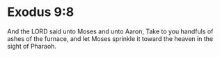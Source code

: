 # Exodus 9:8

And the LORD said unto Moses and unto Aaron, Take to you handfuls of ashes of the furnace, and let Moses sprinkle it toward the heaven in the sight of Pharaoh.